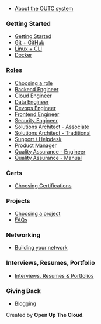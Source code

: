 
* [ About the OUTC system ](README.md)

### Getting Started

- [Getting Started](getting-started/index.md)
- [Git + GitHub](getting-started/git-github.md)
- [Linux + CLI](getting-started/linux-cli.md)
- [Docker](getting-started/docker.md)

### [Roles](roles/index.md)

- [Choosing a role](roles/index.md)
- [Backend Engineer](./roles/backend-engineer.md)                                              
- [Cloud Engineer](./roles/cloud-engineer.md)                                                  
- [Data Engineer](./roles/data-engineer.md)                                                    
- [Devops Engineer](./roles/devops-engineer.md)                                                
- [Frontend Engineer](./roles/frontend-engineer.md)                                            
- [Security Engineer](./roles/security-engineer.md)                                            
- [Solutions Architect - Associate](./roles/solutions-architect-associate.md)           
- [Solutions Architect - Traditional](./roles/solutions-architect-traditional.md) 
- [Support / Helpdesk](./roles/support-helpdesk.md)                                            
- [Product Manager](./roles/product-manager.md)                                                
- [Quality Assurance - Engineer](./roles/quality-assurance-engineer.md)
- [Quality Assurance - Manual](./roles/quality-assurance-manual.md)

<!-- ### Skills

- [Choosing Skills](skills/index.md) -->

### Certs

- [Choosing Certifications](certs/index.md)

### Projects

- [Choosing a project](projects/index.md)
- [FAQs](projects/faqs.md)

<!-- TODO: Update these pages to bring them back -->

<!-- 
- [Cloud Dev Environment](projects/cloud-dev-environment.md)
- [Cloud Resume Challenge](projects/cloud-resume-challenge.md)
- [Adrian Cantrill Labs](projects/adrian-cantrill-labs.md) 
-->

### Networking

- [Building your network](networking/index.md)

### Interviews, Resumes, Portfolio

- [Interviews, Resumes & Portfolios](interviews-resumes-portfolio/index.md)

<!-- ### Getting Promoted

- [Getting Promoted](getting-promoted/index.md) -->

### Giving Back

<!-- - [Giving Back](giving-back/index.md) -->
- [Blogging](giving-back/blogging.md)


Created by **Open Up The Cloud**. 